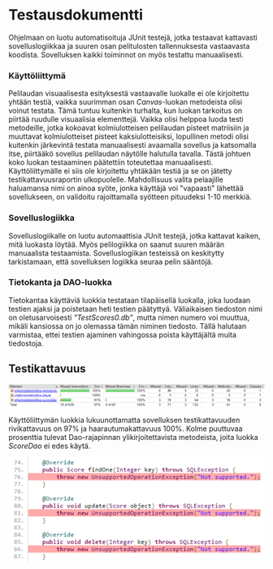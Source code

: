 # Testausdokumentti

Ohjelmaan on luotu automatisoituja JUnit testejä, jotka testaavat kattavasti sovelluslogiikkaa ja suuren osan pelitulosten tallennuksesta vastaavasta koodista. Sovelluksen kaikki toiminnot on myös testattu manuaalisesti.

### Käyttöliittymä

Pelilaudan visuaalisesta esityksestä vastaavalle luokalle ei ole kirjoitettu yhtään testiä, vaikka suurimman osan *Canvas*-luokan metodeista olisi voinut testata. Tämä tuntuu kuitenkin turhalta, kun luokan tarkoitus on piirtää ruudulle visuaalisia elementtejä. Vaikka olisi helppoa luoda testi metodeille, jotka kokoavat kolmiulotteisen pelilaudan pisteet matriisiin ja muuttavat kolmiulotteiset pisteet kaksiulotteisiksi, lopullinen metodi olisi kuitenkin järkevintä testata manuaalisesti avaamalla sovellus ja katsomalla itse, piirtääkö sovellus pelilaudan näytölle halutulla tavalla. Tästä johtuen koko luokan testaaminen päätettiin toteutettaa manuaalisesti. Käyttöliittymälle ei siis ole kirjoitettu yhtäkään testiä ja se on jätetty testikattavuusraportin ulkopuolelle.
Mahdollisuus valita pelaajille haluamansa nimi on ainoa syöte, jonka käyttäjä voi "vapaasti" lähettää sovellukseen, on validoitu rajoittamalla syötteen pituudeksi 1-10 merkkiä.

### Sovelluslogiikka

Sovelluslogiikalle on luotu automaattisia JUnit testejä, jotka kattavat kaiken, mitä luokasta löytää. Myös pelilogiikka on saanut suuren määrän manuaalista testaamista. Sovelluslogiikan testeissä on keskitytty tarkistamaan, että sovelluksen logiikka seuraa pelin sääntöjä.

### Tietokanta ja DAO-luokka

Tietokantaa käyttäviä luokkia testataan tilapäisellä luokalla, joka luodaan testien ajaksi ja poistetaan heti testien päätyttyä. Väliaikaisen tiedoston nimi on oletusarvoisesti *"TestScores0.db"*, mutta nimen numero voi muuttua, mikäli kansiossa on jo olemassa tämän niminen tiedosto. Tällä halutaan varmistaa, ettei testien ajaminen vahingossa poista käyttäjältä muita tiedostoja.

## Testikattavuus

<img src="https://raw.githubusercontent.com/pyigyli/ot-harjoitustyo/master/harjoitustyo/ConnectFour3D/dokumentaatio/kuvat/testikattavuus.png">

Käyttöliittymän luokkia lukuunottamatta sovelluksen testikattavuuden rivikattavuus on 97% ja haarautumakattavuus 100%. Kolme puuttuvaa prosenttia tulevat Dao-rajapinnan ylikirjoitettavista metodeista, joita luokka *ScoreDao* ei edes käytä.

<img src="https://raw.githubusercontent.com/pyigyli/ot-harjoitustyo/master/harjoitustyo/ConnectFour3D/dokumentaatio/kuvat/kattamattomat_metodit.png">